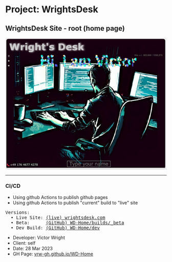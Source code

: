# Project: WrightsDesk

## WrightsDesk Site - root (home page)

[<center><img src="https://github.com/vrw-GH/assets/raw/main/repo-media/wrightsdesk/Screenshot.png" alt="screenshot" title="visit wrightsdesk.com"></center>](http://wrightsdesk.com)

---

### CI/CD

* Using github Actions to publish github pages
* Using github Actions to publish "current" build to "live" site

<pre>
Versions:
  • Live Site: <a href="http://www.wrightsdesk.com" target="_blank">(live) wrightsdesk.com</a>
  • Beta:      <a href="https://github.com/vrw-GH/WD-Home/tree/main/builds/_beta">(GitHub) WD-Home/builds/_beta</a>
  • Dev Build: <a href="https://github.com/vrw-GH/WD-Home/tree/main/dev">(GitHub) WD-Home/dev</a>  
</pre>

* Developer:   Victor Wright
* Client:      self
* Date:        28 Mar 2023
* GH Page:     <a href="https://vrw-gh.github.io/WD-Home/">vrw-gh.github.io/WD-Home</a>
